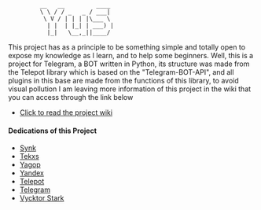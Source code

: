              __   __         ____
             \ \ / / _   _ / ___|
              \ V / | | | |\___ \
               | |  | |_| | ___) |
               |_|   \__,_||____/
      
This project has as a principle to be something simple and totally open to expose my knowledge as I learn, and to help some beginners. Well, this is a project for Telegram, a BOT written in Python, its structure was made from the Telepot library which is based on the "Telegram-BOT-API", and all plugins in this base are made from the functions of this library, to avoid visual pollution I am leaving more information of this project in the wiki that you can access through the link below

- [Click to read the project wiki](https://github.com/Play4NoobWin/Yusrobot/wiki/home)

#### Dedications of this Project

- [Synk](https://github.com/Synk0)
- [Tekxs](https://github.com/tekxs)
- [Yagop](https://github.com/yagop)
- [Yandex](https://yandex.com/)
- [Telepot](https://github.com/nickoala/telepot)
- [Telegram](https://telegram.org)
- [Vycktor Stark](https://github.com/VycktorStark)
